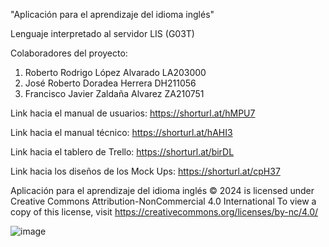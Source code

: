 "Aplicación para el aprendizaje del idioma inglés"

Lenguaje interpretado al servidor LIS (G03T)

Colaboradores del proyecto:
1. Roberto Rodrigo López Alvarado   LA203000
2. José Roberto Doradea Herrera     DH211056
3. Francisco Javier Zaldaña Alvarez ZA210751

Link hacia el manual de usuarios:       https://shorturl.at/hMPU7

Link hacia el manual técnico:           https://shorturl.at/hAHI3

Link hacia el tablero de Trello:        https://shorturl.at/birDL

Link hacia los diseños de los Mock Ups: https://shorturl.at/cpH37

Aplicación para el aprendizaje del idioma inglés © 2024 is licensed under Creative Commons Attribution-NonCommercial 4.0 International
To view a copy of this license, visit https://creativecommons.org/licenses/by-nc/4.0/

![image](https://github.com/Franckalv/Proyecto_Catedra_LIS/assets/78367187/79f1e421-f6ed-4da0-a973-c61e22dbd418)
